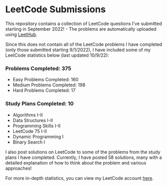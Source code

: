 # LeetCode Submissions
This repository contains a collection of LeetCode questions I've submitted starting in September 2022! - The problems are automatically uploaded using [LeetHub](https://github.com/QasimWani/LeetHub).

Since this does not contain all of the LeetCode problems I have completed (only those submitted starting 9/1/2022), I have included some of my LeetCode statistics below (last updated 10/9/22):

### Problems Completed: 375
* Easy Problems Completed: 160
* Medium Problems Completed: 198
* Hard Problems Completed: 17

### Study Plans Completed: 10
* Algorithms I-II
* Data Structures I-II
* Programming Skills I-II
* LeetCode 75 I-II
* Dynamic Programming I
* Binary Search I

I also post solutions on LeetCode to some of the problems from the study plans I have completed. Currently, I have posted 58 solutions, many with a detailed explanation of how to think about the problem and various approaches!

For more in-depth statistics, you can view my LeetCode account [here](https://leetcode.com/bloomh/).
